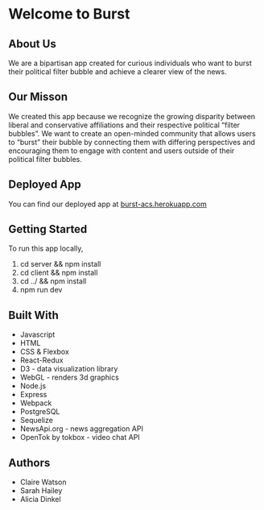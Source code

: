 # Welcome to Burst

## About Us
We are a bipartisan app created for curious individuals who want to burst their political filter bubble and achieve a clearer view of the news.

## Our Misson
We created this app because we recognize the growing disparity between liberal and conservative affiliations and their respective political “filter bubbles”. We want to create an open-minded community that allows users to “burst” their bubble by connecting them with differing perspectives and encouraging them to engage with content and users outside of their political filter bubbles.

## Deployed App
You can find our deployed app at [burst-acs.herokuapp.com](burst-acs.herokuapp.com)

## Getting Started
To run this app locally, 
1. cd server && npm install
2. cd client && npm install
3. cd ../ && npm install
4. npm run dev

## Built With
* Javascript
* HTML
* CSS & Flexbox
* React-Redux
* D3 - data visualization library
* WebGL - renders 3d graphics
* Node.js
* Express
* Webpack
* PostgreSQL
* Sequelize 
* NewsApi.org - news aggregation API
* OpenTok by tokbox - video chat API

## Authors
* Claire Watson
* Sarah Hailey
* Alicia Dinkel

